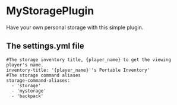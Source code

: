 # MyStoragePlugin
Have your own personal storage with this simple plugin.

## The settings.yml file
```
#The storage inventory title, {player_name} to get the viewing player's name.
inventory-title: '{player_name}''s Portable Inventory'
#The storage command aliases
storage-command-aliases:
  - 'storage'
  - 'mystorage'
  - 'backpack'
```
